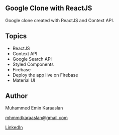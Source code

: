 ## Google Clone with ReactJS

Google clone created with ReactJS and Context API.

## Topics
- ReactJS
- Context API
- Google Search API
- Styled Components
- Firebase
- Deploy the app live on Firebase
- Material UI

## Author
Muhammed Emin Karaaslan

mhmmdkaraaslan@gmail.com

[LinkedIn](https://www.linkedin.com/in/muhammed-emin-karaaslan-b016a8132/)
